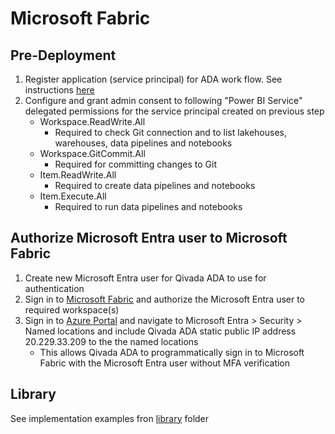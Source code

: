 # Microsoft Fabric

## Pre-Deployment
1. Register application (service principal) for ADA work flow. See instructions [here](https://github.com/Qivada/ADA/tree/main/AzureDeployment/register-app)
2. Configure and grant admin consent to following "Power BI Service" delegated permissions for the service principal created on previous step
   - Workspace.ReadWrite.All
     - Required to check Git connection and to list lakehouses, warehouses, data pipelines and notebooks
   - Workspace.GitCommit.All
     - Required for committing changes to Git
   - Item.ReadWrite.All
     - Required to create data pipelines and notebooks
   - Item.Execute.All
     - Required to run data pipelines and notebooks

## Authorize Microsoft Entra user to Microsoft Fabric
1. Create new Microsoft Entra user for Qivada ADA to use for authentication
2. Sign in to [Microsoft Fabric](https://app.fabric.microsoft.com/) and authorize the Microsoft Entra user to required workspace(s)
4. Sign in to [Azure Portal](https://portal.azure.com/) and navigate to Microsoft Entra > Security > Named locations and include Qivada ADA static public IP address 20.229.33.209 to the the named locations
   - This allows Qivada ADA to programmatically sign in to Microsoft Fabric with the Microsoft Entra user without MFA verification

## Library
See implementation examples fron [library](https://github.com/Qivada/ADA/tree/main/AzureDeployment/microsoft-fabric/library) folder
